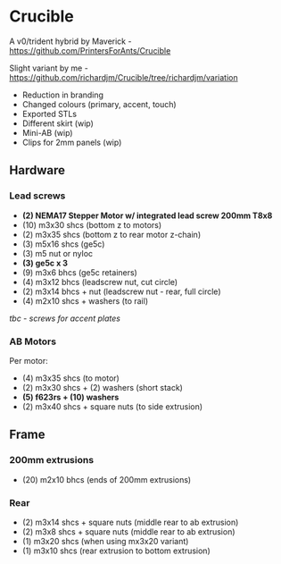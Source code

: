 # Crucible

A v0/trident hybrid by Maverick - https://github.com/PrintersForAnts/Crucible

Slight variant by me - https://github.com/richardjm/Crucible/tree/richardjm/variation

- Reduction in branding
- Changed colours (primary, accent, touch)
- Exported STLs
- Different skirt (wip)
- Mini-AB (wip)
- Clips for 2mm panels (wip)

## Hardware

### Lead screws

- **(2) NEMA17 Stepper Motor w/ integrated lead screw 200mm T8x8**
- (10) m3x30  shcs (bottom z to motors)
- (2) m3x35 shcs (bottom z to rear motor z-chain)
- (3) m5x16 shcs (ge5c)
- (3) m5 nut or nyloc
- **(3) ge5c x 3**
- (9) m3x6 bhcs (ge5c retainers)
- (4) m3x12 bhcs (leadscrew nut, cut circle)
- (2) m3x14 bhcs + nut (leadscrew nut - rear, full circle)
- (4) m2x10 shcs + washers (to rail)

*tbc - screws for accent plates*

### AB Motors

Per motor:

- (4) m3x35 shcs (to motor)
- (2) m3x30 shcs + (2) washers (short stack)
- **(5) f623rs + (10) washers**
- (2) m3x40 shcs + square nuts (to side extrusion)

## Frame

### 200mm extrusions

- (20) m2x10 bhcs (ends of 200mm extrusions)

### Rear

- (2) m3x14 shcs + square nuts (middle rear to ab extrusion)
- (2) m3x8 shcs + square nuts (middle rear to ab extrusion)
- (1) m3x20 shcs (when using mx3x20 variant)
- (1) m3x10 shcs (rear extrusion to bottom extrusion)
